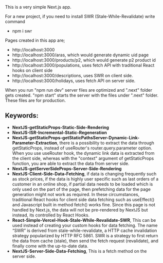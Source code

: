 This is a very simple Next.js app.

For a new project, if you need to install SWR (Stale-While-Revalidate) write command
- npm i swr

Pages created in this app are;
- http://localhost:3000
- http://localhost:3000/aras, which would generate dynamic uid page
- http://localhost:3000/products/p2, which would generate p2 product id 
- http://localhost:3000/populations, uses fetch API with traditional React hooks on client side
- http://localhost:3000/descriptions, uses SWR on client side.
- http://localhost:3000/holidays, uses fetch API on server side.


When you run "npm run dev" server files are optimized and ".next" folder gets created.
"npm start" starts the server with the files under ".next" folder. These files are for production.

## Keywords:
- **NextJS-getStaticProps-Static-Side-Rendering**
- **NextJS-ISR-Incremental-Static-Regeneration**
- **NextJS-getStaticProps-getStaticPathsServer-Dynamic-Link-Parameter-Extraction**, there is a possibility to extract the data through getStaticProps, instead of useRouter's router.query.parameter option. When you use useRouter hook, the dynamic link data is extracted from the client side, whereas with the "context" argument of getStaticProps function, you are able to extract the data from server side.
- **NextJS-getServerSideProps-Server-Side-Rendering**
- **NextJS-Client-Side-Data-Fetching**, if data is changing frequently such as stock prices, if the data is highly user specific such as last orders of a customer in an online shop, if partial data needs to be loaded which is only used on the part of the page, then prefetching data for the page generation might not work as required. In these circumstances, traditional React hooks for client side data fetching such as useEffect() and Javascript built in method fetch() works fine. Since this page is not handled by Next.js, the data will not be pre-rendered by NextJS but instead, its controlled by React Hooks.
- **React-Simple-Vercel-Hook-Stale-While-Revalidate-SWR**, This can be used instead of creating your custom hooks for data fetching. The name “SWR” is derived from stale-while-revalidate, a HTTP cache invalidation strategy popularized by HTTP RFC 5861. SWR is a strategy to first return the data from cache (stale), then send the fetch request (revalidate), and finally come with the up-to-date data.
- **NextJS-Server-Side-Data-Fetching**, This is a fetch method on the server side.